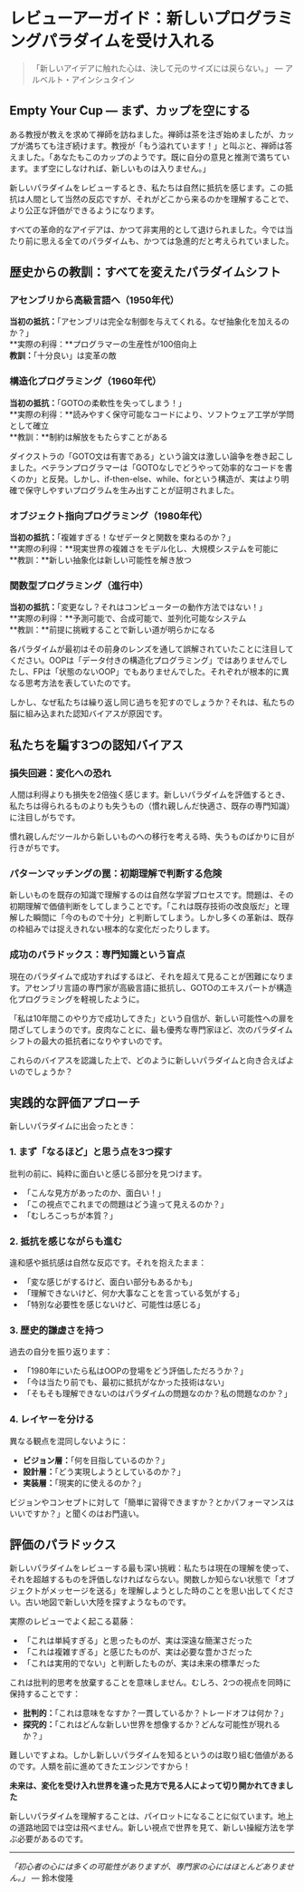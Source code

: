 # レビューアーガイド：新しいプログラミングパラダイムを受け入れる

> 「新しいアイデアに触れた心は、決して元のサイズには戻らない。」 — アルベルト・アインシュタイン

## Empty Your Cup ― まず、カップを空にする

ある教授が教えを求めて禅師を訪ねました。禅師は茶を注ぎ始めましたが、カップが満ちても注ぎ続けます。教授が「もう溢れています！」と叫ぶと、禅師は答えました。「あなたもこのカップのようです。既に自分の意見と推測で満ちています。まず空にしなければ、新しいものは入りません。」

新しいパラダイムをレビューするとき、私たちは自然に抵抗を感じます。この抵抗は人間として当然の反応ですが、それがどこから来るのかを理解することで、より公正な評価ができるようになります。

すべての革命的なアイデアは、かつて非実用的として退けられました。今では当たり前に思える全てのパラダイムも、かつては急進的だと考えられていました。

## 歴史からの教訓：すべてを変えたパラダイムシフト

### アセンブリから高級言語へ（1950年代）
**当初の抵抗：**「アセンブリは完全な制御を与えてくれる。なぜ抽象化を加えるのか？」  
**実際の利得：**プログラマーの生産性が100倍向上  
**教訓：**「十分良い」は変革の敵

### 構造化プログラミング（1960年代）
**当初の抵抗：**「GOTOの柔軟性を失ってしまう！」  
**実際の利得：**読みやすく保守可能なコードにより、ソフトウェア工学が学問として確立  
**教訓：**制約は解放をもたらすことがある

ダイクストラの「GOTO文は有害である」という論文は激しい論争を巻き起こしました。ベテランプログラマーは「GOTOなしでどうやって効率的なコードを書くのか」と反発。しかし、if-then-else、while、forという構造が、実はより明確で保守しやすいプログラムを生み出すことが証明されました。

### オブジェクト指向プログラミング（1980年代）
**当初の抵抗：**「複雑すぎる！なぜデータと関数を束ねるのか？」  
**実際の利得：**現実世界の複雑さをモデル化し、大規模システムを可能に  
**教訓：**新しい抽象化は新しい可能性を解き放つ

### 関数型プログラミング（進行中）
**当初の抵抗：**「変更なし？それはコンピューターの動作方法ではない！」  
**実際の利得：**予測可能で、合成可能で、並列化可能なシステム  
**教訓：**前提に挑戦することで新しい道が明らかになる

各パラダイムが最初はその前身のレンズを通して誤解されていたことに注目してください。OOPは「データ付きの構造化プログラミング」ではありませんでしたし、FPは「状態のないOOP」でもありませんでした。それぞれが根本的に異なる思考方法を表していたのです。

しかし、なぜ私たちは繰り返し同じ過ちを犯すのでしょうか？それは、私たちの脳に組み込まれた認知バイアスが原因です。

## 私たちを騙す3つの認知バイアス

### 損失回避：変化への恐れ
人間は利得よりも損失を2倍強く感じます。新しいパラダイムを評価するとき、私たちは得られるものよりも失うもの（慣れ親しんだ快適さ、既存の専門知識）に注目しがちです。

慣れ親しんだツールから新しいものへの移行を考える時、失うものばかりに目が行きがちです。

### パターンマッチングの罠：初期理解で判断する危険
新しいものを既存の知識で理解するのは自然な学習プロセスです。問題は、その初期理解で価値判断をしてしまうことです。「これは既存技術の改良版だ」と理解した瞬間に「今のもので十分」と判断してしまう。しかし多くの革新は、既存の枠組みでは捉えきれない根本的な変化だったりします。

### 成功のパラドックス：専門知識という盲点  
現在のパラダイムで成功すればするほど、それを超えて見ることが困難になります。アセンブリ言語の専門家が高級言語に抵抗し、GOTOのエキスパートが構造化プログラミングを軽視したように。

「私は10年間このやり方で成功してきた」という自信が、新しい可能性への扉を閉ざしてしまうのです。皮肉なことに、最も優秀な専門家ほど、次のパラダイムシフトの最大の抵抗者になりやすいのです。

これらのバイアスを認識した上で、どのように新しいパラダイムと向き合えばよいのでしょうか？

## 実践的な評価アプローチ

新しいパラダイムに出会ったとき：

### 1. まず「なるほど」と思う点を3つ探す
批判の前に、純粋に面白いと感じる部分を見つけます。
- 「こんな見方があったのか、面白い！」
- 「この視点でこれまでの問題はどう違って見えるのか？」
- 「むしろこっちが本質？」

### 2. 抵抗を感じながらも進む
違和感や抵抗感は自然な反応です。それを抱えたまま：
- 「変な感じがするけど、面白い部分もあるかも」
- 「理解できないけど、何か大事なことを言っている気がする」
- 「特別な必要性を感じないけど、可能性は感じる」

### 3. 歴史的謙虚さを持つ
過去の自分を振り返ります：
- 「1980年にいたら私はOOPの登場をどう評価しただろうか？」
- 「今は当たり前でも、最初に抵抗がなかった技術はない」
- 「そもそも理解できないのはパラダイムの問題なのか？私の問題なのか？」

### 4. レイヤーを分ける
異なる観点を混同しないように：
- **ビジョン層：**「何を目指しているのか？」
- **設計層：**「どう実現しようとしているのか？」
- **実装層：**「現実的に使えるのか？」

ビジョンやコンセプトに対して「簡単に習得できますか？とかパフォーマンスはいいですか？」と聞くのはお門違い。

## 評価のパラドックス

新しいパラダイムをレビューする最も深い挑戦：私たちは現在の理解を使って、それを超越するものを評価しなければならない。関数しか知らない状態で「オブジェクトがメッセージを送る」を理解しようとした時のことを思い出してください。古い地図で新しい大陸を探すようなものです。

実際のレビューでよく起こる葛藤：
- 「これは単純すぎる」と思ったものが、実は深遠な簡潔さだった
- 「これは複雑すぎる」と感じたものが、実は必要な豊かさだった
- 「これは実用的でない」と判断したものが、実は未来の標準だった

これは批判的思考を放棄することを意味しません。むしろ、2つの視点を同時に保持することです：
- **批判的：**「これは意味をなすか？一貫しているか？トレードオフは何か？」
- **探究的：**「これはどんな新しい世界を想像するか？どんな可能性が現れるか？」

難しいですよね。しかし新しいパラダイムを知るというのは取り組む価値があるのです。人類を前に進めてきたエンジンですから！

**未来は、変化を受け入れ世界を違った見方で見る人によって切り開かれてきました**

新しいパラダイムを理解することは、パイロットになることに似ています。地上の道路地図では空は飛べません。新しい視点で世界を見て、新しい操縦方法を学ぶ必要があるのです。

---

*「初心者の心には多くの可能性がありますが、専門家の心にはほとんどありません。」* — 鈴木俊隆
